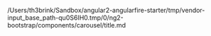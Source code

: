 /Users/th3brink/Sandbox/angular2-angularfire-starter/tmp/vendor-input_base_path-qu0S6IH0.tmp/0/ng2-bootstrap/components/carousel/title.md